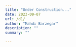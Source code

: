 ```yaml
---
title: "Under Construction..." 
date: 2023-09-07
url: /d1/
author: "Mahdi Barzegar"
description: ""
summary: ""

---
```


